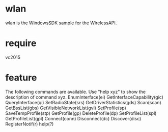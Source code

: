 # wlan
wlan is the WindowsSDK sample for the WirelessAPI.


# require 
  vc2015
  
# feature
The following commands are available. Use "help xyz" to show the description of command xyz.
        EnumInterface(ei)
        GetInterfaceCapability(gic)
        QueryInterface(qi)
        SetRadioState(srs)
        GetDriverStatistics(gds)
        Scan(scan)
        GetBssList(gbs)
        GetVisibleNetworkList(gvl)
        SetProfile(sp)
        SaveTempProfile(stp)
        GetProfile(gp)
        DeleteProfile(dp)
        SetProfileList(spl)
        GetProfileList(gpl)
        Connect(conn)
        Disconnect(dc)
        Discover(disc)
        RegisterNotif(r)
        help(?)

